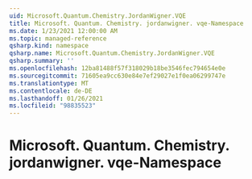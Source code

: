 ```yaml
---
uid: Microsoft.Quantum.Chemistry.JordanWigner.VQE
title: Microsoft. Quantum. Chemistry. jordanwigner. vqe-Namespace
ms.date: 1/23/2021 12:00:00 AM
ms.topic: managed-reference
qsharp.kind: namespace
qsharp.name: Microsoft.Quantum.Chemistry.JordanWigner.VQE
qsharp.summary: ''
ms.openlocfilehash: 12ba81488f57f318029b18be3546fec794654e0e
ms.sourcegitcommit: 71605ea9cc630e84e7ef29027e1f0ea06299747e
ms.translationtype: MT
ms.contentlocale: de-DE
ms.lasthandoff: 01/26/2021
ms.locfileid: "98835523"
---
```

# <a name="microsoftquantumchemistryjordanwignervqe-namespace"></a>Microsoft. Quantum. Chemistry. jordanwigner. vqe-Namespace



